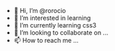 - 👋 Hi, I’m @rorocio
- 👀 I’m interested in learning
- 🌱 I’m currently learning css3
- 💞️ I’m looking to collaborate on ...
- 📫 How to reach me ...

<!---
rorocio/rorocio is a ✨ special ✨ repository because its `README.md` (this file) appears on your GitHub profile.
You can click the Preview link to take a look at your changes.
--->
